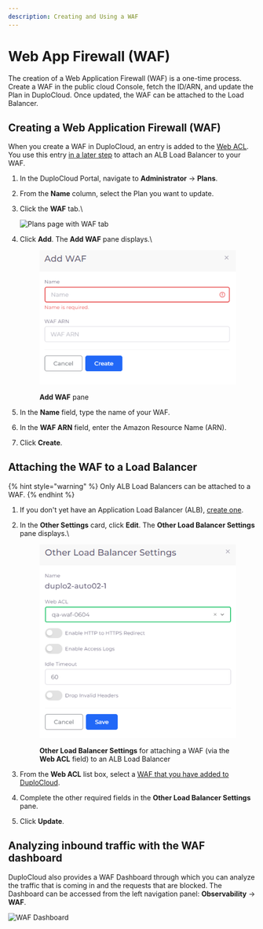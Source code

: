 ```yaml
---
description: Creating and Using a WAF
---
```


# Web App Firewall (WAF)

The creation of a Web Application Firewall (WAF) is a one-time process. Create a WAF in the public cloud Console, fetch the ID/ARN, and update the Plan in DuploCloud. Once updated, the WAF can be attached to the Load Balancer.&#x20;

## Creating a Web Application Firewall (WAF)

When you create a WAF in DuploCloud, an entry is added to the [Web ACL](https://docs.aws.amazon.com/waf/latest/developerguide/web-acl.html). You use this entry [in a later step](web-application-firewall-waf.md#attaching-the-waf-to-a-load-balancer) to attach an ALB Load Balancer to your WAF.

1. In the DuploCloud Portal, navigate to **Administrator** -> **Plans**.&#x20;
2. From the **Name** column, select the Plan you want to update.
3.  Click the **WAF** tab.\


    <div align="left">

    <img src="https://duplocloud.com/wp-content/uploads/2021/11/plan-waf.png" alt="Plans page with WAF tab">

    </div>
4.  Click **Add**. The **Add WAF** pane displays.\


    <div align="left">

    <figure><img src="../.gitbook/assets/Azure_WAF (1).png" alt=""><figcaption><p><strong>Add WAF</strong> pane</p></figcaption></figure>

    </div>


5. In the **Name** field, type the name of your WAF.
6. In the **WAF ARN** field, enter the Amazon Resource Name (ARN).
7. Click **Create**.

## Attaching the WAF to a Load Balancer

{% hint style="warning" %}
Only ALB Load Balancers can be attached to a WAF.
{% endhint %}

1. If you don't yet have an Application Load Balancer (ALB), [create one](../aws-user-guide/aws-services/load-balancers/#adding-a-load-balancer).
2.  In the **Other Settings** card, click **Edit**. The **Other Load Balancer Settings** pane displays.\


    <div align="left">

    <figure><img src="../.gitbook/assets/AWS_LB_WAF_Attach.png" alt=""><figcaption><p><strong>Other Load Balancer Settings</strong> for attaching a WAF (via the <strong>Web ACL</strong> field) to an ALB Load Balancer<br></p></figcaption></figure>

    </div>
3. From the **Web ACL** list box, select a [WAF that you have added to DuploCloud](web-application-firewall-waf.md#creating-a-web-application-firewall-waf).&#x20;
4. Complete the other required fields in the **Other Load Balancer Settings** pane.
5. Click **Update**.

## Analyzing inbound traffic with the WAF dashboard <a href="#id-1-toc-title" id="id-1-toc-title"></a>

DuploCloud also provides a WAF Dashboard through which you can analyze the traffic that is coming in and the requests that are blocked. The Dashboard can be accessed from the left navigation panel: **Observability** -> **WAF**.

![WAF Dashboard](<../.gitbook/assets/waf (1).png>)
